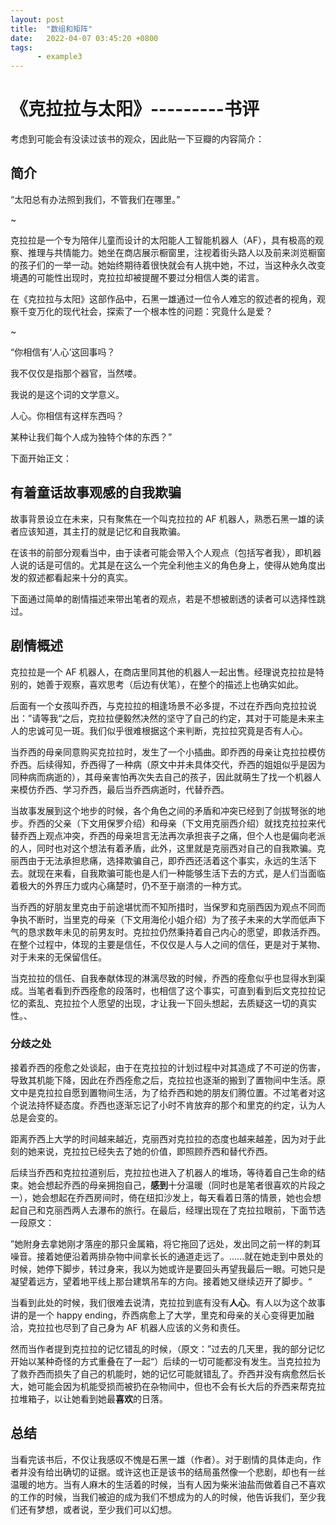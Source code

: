 ```yaml
---
layout: post
title:  "数组和矩阵"
date:   2022-04-07 03:45:20 +0800
tags:
      - example3
---
```




# 《克拉拉与太阳》---------书评



考虑到可能会有没读过该书的观众，因此贴一下豆瓣的内容简介：

## 简介

“太阳总有办法照到我们，不管我们在哪里。”

~

克拉拉是一个专为陪伴儿童而设计的太阳能人工智能机器人（AF），具有极高的观察、推理与共情能力。她坐在商店展示橱窗里，注视着街头路人以及前来浏览橱窗的孩子们的一举一动。她始终期待着很快就会有人挑中她，不过，当这种永久改变境遇的可能性出现时，克拉拉却被提醒不要过分相信人类的诺言。

在《克拉拉与太阳》这部作品中，石黑一雄通过一位令人难忘的叙述者的视角，观察千变万化的现代社会，探索了一个根本性的问题：究竟什么是爱？

~

“你相信有‘人心’这回事吗？

我不仅仅是指那个器官，当然喽。

我说的是这个词的文学意义。

人心。你相信有这样东西吗？

某种让我们每个人成为独特个体的东西？”



下面开始正文：



## 有着童话故事观感的自我欺骗

故事背景设立在未来，只有聚焦在一个叫克拉拉的 AF 机器人，熟悉石黑一雄的读者应该知道，其主打的就是记忆和自我欺骗。

在该书的前部分观看当中，由于读者可能会带入个人观点（包括写者我），即机器人说的话是可信的。尤其是在这么一个完全利他主义的角色身上，使得从她角度出发的叙述都看起来十分的真实。

下面通过简单的剧情描述来带出笔者的观点，若是不想被剧透的读者可以选择性跳过。

## 剧情概述

克拉拉是一个 AF 机器人，在商店里同其他的机器人一起出售。经理说克拉拉是特别的，她善于观察，喜欢思考（后边有伏笔），在整个的描述上也确实如此。

后面有一个女孩叫乔西，与克拉拉的相逢场景不必多提，不过在乔西向克拉拉说出：”请等我“之后，克拉拉便毅然决然的坚守了自己的约定，其对于可能是未来主人的忠诚可见一斑。我们似乎很难根据这个来判断，克拉拉究竟是否有人心。

当乔西的母亲同意购买克拉拉时，发生了一个小插曲。即乔西的母亲让克拉拉模仿乔西。后续得知，乔西得了一种病（原文中并未具体交代，乔西的姐姐似乎是因为同种病而病逝的），其母亲害怕再次失去自己的孩子，因此就萌生了找一个机器人来模仿乔西、学习乔西，最后当乔西病逝时，代替乔西。

当故事发展到这个地步的时候，各个角色之间的矛盾和冲突已经到了剑拔弩张的地步。乔西的父亲（下文用保罗介绍）和母亲（下文用克丽西介绍）就找克拉拉来代替乔西上观点冲突，乔西的母亲坦言无法再次承担丧子之痛，但个人也是偏向老派的人，同时也对这个想法有着矛盾，此外，这里就是克丽西对自己的自我欺骗。克丽西由于无法承担悲痛，选择欺骗自己，即乔西还活着这个事实，永远的生活下去。就现在来看，自我欺骗可能也是人们一种能够生活下去的方式，是人们当面临着极大的外界压力或内心痛楚时，仍不至于崩溃的一种方式。

当乔西的好朋友里克由于前途堪忧而不知所措时，当保罗和克丽西因为观点不同而争执不断时，当里克的母亲（下文用海伦小姐介绍）为了孩子未来的大学而低声下气的恳求数年未见的前男友时。克拉拉仍然秉持着自己内心的愿望，即救活乔西。在整个过程中，体现的主要是信任，不仅仅是人与人之间的信任，更是对于某物、对于未来的无保留信任。

当克拉拉的信任、自我奉献体现的淋漓尽致的时候，乔西的痊愈似乎也显得水到渠成。当笔者看到乔西痊愈的段落时，也相信了这个事实，可直到看到后文克拉拉记忆的紊乱、克拉拉个人愿望的出现，才让我一下回头想起，去质疑这一切的真实性。、

### 分歧之处

接着乔西的痊愈之处谈起，由于在克拉拉的计划过程中对其造成了不可逆的伤害，导致其机能下降，因此在乔西痊愈之后，克拉拉也逐渐的搬到了置物间中生活。原文中是克拉拉自愿到置物间生活，为了给乔西和她的朋友们腾位置。不过笔者对这个说法持怀疑态度。乔西也逐渐忘记了小时不肯放弃的那个和里克的约定，认为人总是会变的。

距离乔西上大学的时间越来越近，克丽西对克拉拉的态度也越来越差，因为对于此刻的她来说，克拉拉已经失去了她的价值，即照顾乔西和替代乔西。

后续当乔西和克拉拉道别后，克拉拉也进入了机器人的堆场，等待着自己生命的结束。她会想起乔西的母亲拥抱自己，**感到**十分温暖（同时也是笔者很喜欢的片段之一），她会想起在乔西房间时，倚在纽扣沙发上，每天看着日落的情景，她也会想起自己和克丽西两人去瀑布的旅行。在最后，经理出现在了克拉拉眼前，下面节选一段原文：

”她附身去拿她刚才落座的那只金属箱，将它拖回了远处，发出同之前一样的刺耳噪音。接着她便沿着两排杂物中间拿长长的通道走远了。......就在她走到中景处的时候，她停下脚步，转过身来，我以为她或许是要回头再望我最后一眼。可她只是凝望着远方，望着地平线上那台建筑吊车的方向。接着她又继续迈开了脚步。“

当看到此处的时候，我们很难去说清，克拉拉到底有没有**人心**。有人以为这个故事讲的是一个 happy ending，乔西病愈上了大学，里克和母亲的关心变得更加融洽，克拉拉也尽到了自己身为 AF 机器人应该的义务和责任。

然而当作者提到克拉拉的记忆错乱的时候，（原文：”过去的几天里，我的部分记忆开始以某种奇怪的方式重叠在了一起“）后续的一切可能都没有发生。当克拉拉为了救乔西而损失了自己的机能时，她的记忆可能就错乱了。乔西并没有病愈然后长大，她可能会因为机能受损而被扔在杂物间中，但也不会有长大后的乔西来帮克拉拉堆箱子，以让她看到她最**喜欢**的日落。



## 总结

当看完该书后，不仅让我感叹不愧是石黑一雄（作者）。对于剧情的具体走向，作者并没有给出确切的证据。或许这也正是该书的结局虽然像一个悲剧，却也有一丝温暖的地方。当有人麻木的生活着的时候，当有人因为柴米油盐而做着自己不喜欢的工作的时候，当我们被迫的成为我们不想成为的人的时候，他告诉我们，至少我们还有梦想，或者说，至少我们可以幻想。